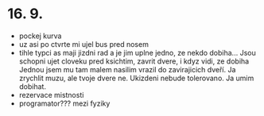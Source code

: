 # 16. 9.
- pockej kurva
- uz asi po ctvrte mi ujel bus pred nosem
- tihle typci as maji jizdni rad a je jim uplne jedno, ze nekdo dobiha... Jsou schopni ujet cloveku pred ksichtim, zavrit dvere, i kdyz vidi, ze dobiha
Jednou jsem mu tam malem nasilim vrazil do zavirajicich dveří. Ja zrychlit muzu, ale tvoje dvere ne. Ukizdeni nebude tolerovano. Ja umim dobihat.
- rezervace mistnosti
- programator??? mezi fyziky
